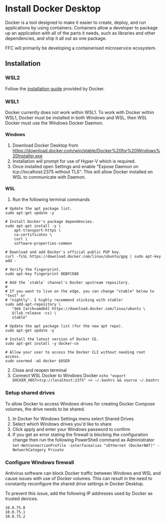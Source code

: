 # Install Docker Desktop
Docker is a tool designed to make it easier to create, deploy, and run applications by using containers. Containers allow a developer to package up an application with all of the parts it needs, such as libraries and other dependencies, and ship it all out as one package.

FFC will primarily be developing a containerised microservice ecosystem.

## Installation
### WSL2
Follow the [installation guide](https://docs.docker.com/docker-for-windows/wsl/) provided by Docker.

### WSL1
Docker currently does not work within WSL1. To work with Docker within WSL1, Docker must be installed in both Windows and WSL, then WSL Docker must use the Windows Docker Daemon.

#### Windows
1. Download Docker Desktop from https://download.docker.com/win/stable/Docker%20for%20Windows%20Installer.exe
1. Installation will prompt for use of Hyper-V which is required.
1. Once installed open Settings and enable "Expose Daemon on tcp://localhost:2375 without TLS". This will allow Docker installed on WSL to communicate with Daemon.

#### WSL
1. Run the following terminal commands
```
# Update the apt package list.
sudo apt-get update -y

# Install Docker's package dependencies.
sudo apt-get install -y \
    apt-transport-https \
    ca-certificates \
    curl \
    software-properties-common

# Download and add Docker's official public PGP key.
curl -fsSL https://download.docker.com/linux/ubuntu/gpg | sudo apt-key add -

# Verify the fingerprint.
sudo apt-key fingerprint 0EBFCD88

# Add the `stable` channel's Docker upstream repository.
#
# If you want to live on the edge, you can change "stable" below to "test" or
# "nightly". I highly recommend sticking with stable!
sudo add-apt-repository \
   "deb [arch=amd64] https://download.docker.com/linux/ubuntu \
   $(lsb_release -cs) \
   stable"

# Update the apt package list (for the new apt repo).
sudo apt-get update -y

# Install the latest version of Docker CE.
sudo apt-get install -y docker-ce

# Allow your user to access the Docker CLI without needing root access.
sudo usermod -aG docker $USER
```

2. Close and reopen terminal
3. Connect WSL Docker to Windows Docker
  `echo "export DOCKER_HOST=tcp://localhost:2375" >> ~/.bashrc && source ~/.bashrc`

### Setup shared drives
To allow Docker to access Windows drives for creating Docker Compose volumes, the drive needs to be shared.

1. In Docker for Windows Settings menu select Shared Drives
2. Select which Windows drives you'd like to share
3. Click apply and enter your Windows password to confirm
4. If you get an error stating the firewall is blocking the configuration change then run the following PowerShell command as Administrator
   `Set-NetConnectionProfile -interfacealias "vEthernet (DockerNAT)" -NetworkCategory Private`

### Configure Windows firewall
Antivirus software can block Docker traffic between Windows and WSL and cause issues with use of Docker volumes. This can result in the need to constantly reconfigure the shared drive settings in Docker Desktop.

To prevent this issue, add the following IP addresses used by Docker as trusted devices.

```
10.0.75.0
10.0.75.1
10.0.75.2
```

